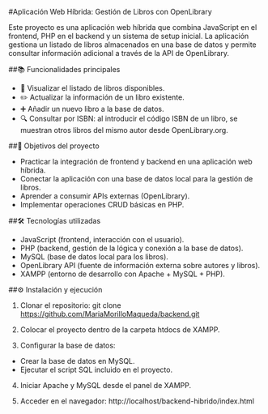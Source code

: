 #Aplicación Web Híbrida: Gestión de Libros con OpenLibrary

Este proyecto es una aplicación web híbrida que combina JavaScript en el frontend, PHP en el backend y un sistema de setup inicial.
La aplicación gestiona un listado de libros almacenados en una base de datos y permite consultar información adicional a través de la API de OpenLibrary.

##📚 Funcionalidades principales

- 📖 Visualizar el listado de libros disponibles.
- ✏️ Actualizar la información de un libro existente.
- ➕ Añadir un nuevo libro a la base de datos.
- 🔍 Consultar por ISBN: al introducir el código ISBN de un libro, se muestran otros libros del mismo autor desde OpenLibrary.org.

##🚀 Objetivos del proyecto

- Practicar la integración de frontend y backend en una aplicación web híbrida.
- Conectar la aplicación con una base de datos local para la gestión de libros.
- Aprender a consumir APIs externas (OpenLibrary).
- Implementar operaciones CRUD básicas en PHP.

##🛠️ Tecnologías utilizadas

- JavaScript (frontend, interacción con el usuario).
- PHP (backend, gestión de la lógica y conexión a la base de datos).
- MySQL (base de datos local para los libros).
- OpenLibrary API (fuente de información externa sobre autores y libros).
- XAMPP (entorno de desarrollo con Apache + MySQL + PHP).

##⚙️ Instalación y ejecución

1. Clonar el repositorio:
git clone https://github.com/MariaMorilloMaqueda/backend.git

2. Colocar el proyecto dentro de la carpeta htdocs de XAMPP.

3. Configurar la base de datos:

- Crear la base de datos en MySQL.
- Ejecutar el script SQL incluido en el proyecto.

4. Iniciar Apache y MySQL desde el panel de XAMPP.

5. Acceder en el navegador:
http://localhost/backend-hibrido/index.html
